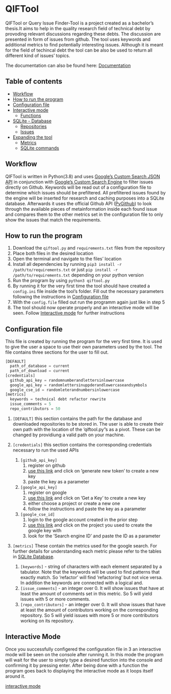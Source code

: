 # QIFTool

QIFTool  or  Query  Issue  Finder-Tool  is  a  project  created  as  a  bachelor’s  thesis.It  aims to  help  in the  quality  research field  of technical  debt  by provoding  relevant discussions regarding these debts. The discussion are presented in form of issues from github.  The tool uses keywords and additional metrics to find potentially interesting issues. Although it is meant for the field of techincal debt the tool can be also be used to return all different kind of issues’ topics.

The documentation can also be found here: [Documentation](QIFTool___Documentation.pdf)


## Table of contents

- [Workflow](#workflow)
- [How to run the program](#how_to)
- [Configuration file](#config)
- [Interactive mode](#interactive_mode)
  - [Functions](#im_functions)
- [SQLite - Database](#sqlite)
  - [Repositories](#sqlite_repositories)
  - [Issues](#sqlite_issues)
- [Expanding the tool](#expanding)
  - [Metrics](#ex_metrics)
  - [SQLite commands](#ex_sqlite)

## Workflow

QIFTool is written in Python(3.8) and uses [Google’s Custom Search JSON API](https://developers.google.com/custom-search/v1/overview) in conjunction with [Google’s Custom Search Engine](https://developers.google.com/custom-search) to filter issues directly on Github. Keywords will be read out of a configuration file to determine which issues should be prefiltered. All prefiltered issues found by the engine will be inserted for research and caching purposes into a SQLite database. Afterwards it uses the official Github API ([PyGithub](https://pygithub.readthedocs.io/en/latest/index.html)) to look through the available pieces of metainformation inside each found issue and compares them to the other metrics set in the configuration file to only show the issues that match the requirements.

## How to run the program <a name="how_to"/>


1. Download the `qiftool.py`  and `requirements.txt` files from the repository
1. Place both files in the desired location
1. Open the terminal and navigate to the files’ location
1. Install all dependencies by running `pip3 install -r /path/to/requirements.txt` or just `pip install -r /path/to/requirements.txt` depending on your python version
1. Run the program by using `python3 qiftool.py`
1. By running it for the very first time the tool should have created a `config.ini` file inside the tool’s folder. Fill out the necessary parameters following the instructions in [Configuration file](#config)
1. With the `config.file` filled out run the programm again just like in step 5
1. The tool should now operate properly and an interactive mode will be seen.
Follow [Interactive mode](#interactive_mode) for further instructions

## Configuration file <a name="config"/>

This file is created by running the program for the very first time. It is used to give
the user a space to use their own parameters used by the tool. The file contains three
sections for the user to fill out.

```python
[DEFAULT]
  path_of_database = current
  path_of_download = current
[credentials]
  github_api_key = randomnumberandlettersinlowercase
  google_api_key = randomlettersinuppderandlowercaseandsymbols
  google_cse_id = randomleterandnumbersinlowercase
[metrics]
  keywords = technical debt refactor rewrite
  issue_comments = 5
  repo_contributors = 50
```
1. `[DEFAULT]` this section contains the path for the database and downloaded repositories to be stored in. The user is able to create their own path with the location of the ’qiftool.py”s as a pivot. These can be changed by providiung a valid path on your machine.

1. `[credentials]` this section contains the corresponding credentials necessary to run the used APIs
    1. `[github_api_key]`
        1. register on github
        1. [use this link](https://github.com/settings/tokens) and click on ’generate new token’ to create a new key
        1. paste the key as a parameter
    1. `[google_api_key]`
        1. register on google
        1. [use this link](https://developers.google.com/custom-search/v1/introduction) and click on ’Get a Key’ to create a new key
        1. either choose a project or create a new one
        1. follow the instructions and paste the key as a parameter
    1. `[google_cse_id]`
        1. login to the google account created in the prior step
        1. [use this link](https://cse.google.com/cse/all) and click on the project you used to create the google key with
        1. look for the ’Search engine ID’ and paste the ID as a parameter
1. `[metrics]` These contain the metrics used for the google search. For further details for understanding each metric please refer to the tables in [SQLite Database](#sqlite).
    1. `[keywords]` - string of characters with each element separated by a tabulator. Note that the keywords will be used to find patterns that exactly match. So ’refactor’ will find ’refactoring’ but not vice versa. In addition the keywords are connected with a logical and.
    1. `[issue_comments]` - an integer over 0. It will show issues that have at least the amount of comments set in this metric. So 5 will yield issues with 5 or more comments.
    1. `[repo_contributors]` - an integer over 0. It will show issues that have at least the amount of contributors working on the corresponding repository. So 5 will yield issues with more 5 or more contributors working on its repository.

## Interactive Mode <a name="interactive_mode"/>

Once you successfully configered the configuration file in 3 an interactive mode will be seen on the console after running it. In this mode the program will wait for the user to simply type a desired function into the console and confirming it by pressing enter. After being done with a function the program goes back to displaying the interactive mode as it loops itself around it.

[interactive mode](/interactive_mode_large.png)
